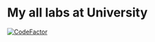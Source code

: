 # My all labs at University
[![CodeFactor](https://www.codefactor.io/repository/github/isysoi3/bsu/badge)](https://www.codefactor.io/repository/github/isysoi3/bsu)
